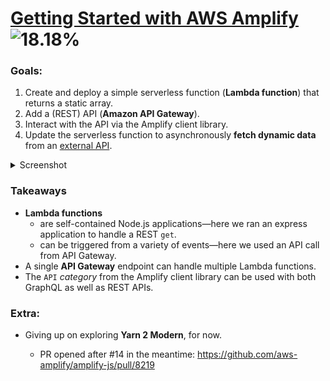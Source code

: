 # [Getting Started with AWS Amplify][↗️] ![18.18%](https://progress-bar.dev/18/)

### Goals:

1. Create and deploy a simple serverless function (**Lambda function**) that returns a static array.
2. Add a (REST) API (**Amazon API Gateway**).
3. Interact with the API via the Amplify client library.
4. Update the serverless function to asynchronously **fetch dynamic data** from an [external API].

<details><summary>Screenshot</summary>
<p>

![React_App](https://user-images.githubusercontent.com/511893/117550403-329b4780-b00e-11eb-94f1-f19dd5d2a67e.png)

</p>
</details>

### Takeaways

- **Lambda functions**
  - are self-contained Node.js applications—here we ran an express application to handle a REST `get`.
  - can be triggered from a variety of events—here we used an API call from API Gateway.
- A single **API Gateway** endpoint can handle multiple Lambda functions.
- The `API` _category_ from the Amplify client library can be used with both GraphQL as well as REST APIs.

### Extra:

- Giving up on exploring **Yarn 2 Modern**, for now.

  - PR opened after #14 in the meantime: https://github.com/aws-amplify/amplify-js/pull/8219

  [↗️]: https://learning-oreilly-com.ezproxy.torontopubliclibrary.ca/library/view/full-stack-serverless/9781492059882/ch02.html
  [external api]: https://www.coinlore.com/cryptocurrency-data-api
